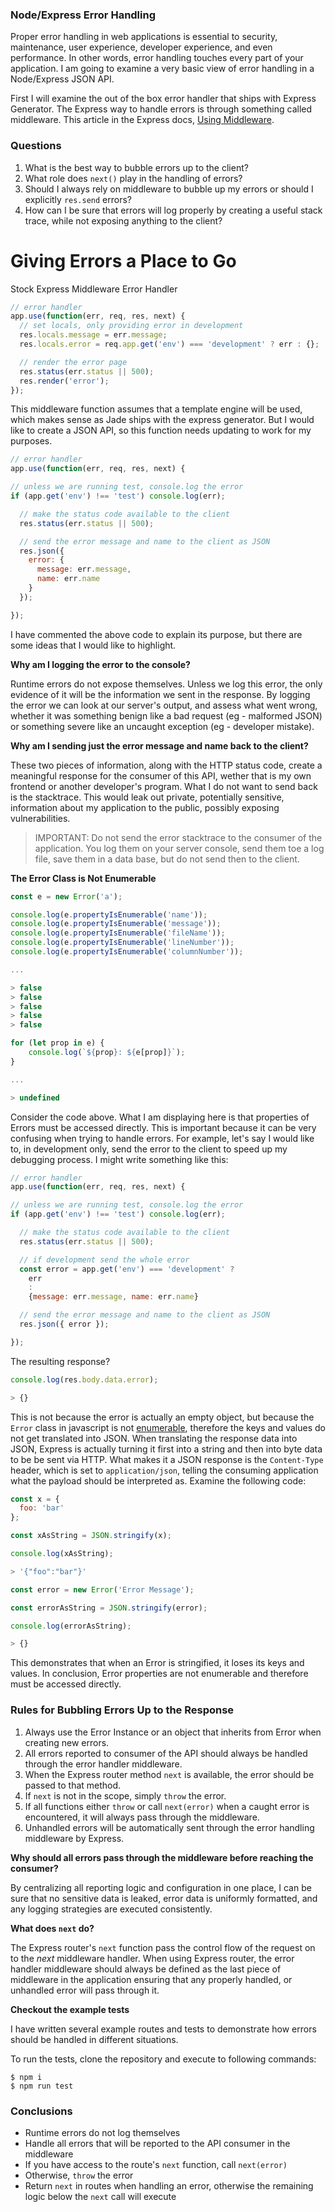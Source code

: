 ### Node/Express Error Handling

Proper error handling in web applications is essential to security, maintenance, user experience, developer experience, and even performance. In other words, error handling touches every part of your application. I am going to examine a very basic view of error handling in a Node/Express JSON API.

First I will examine the out of the box error handler that ships with Express Generator. The Express way to handle errors is through something called middleware. This article in the Express docs, [Using Middleware](https://expressjs.com/en/guide/using-middleware.html).

### Questions

1. What is the best way to bubble errors up to the client?
1. What role does `next()` play in the handling of errors?
1. Should I always rely on middleware to bubble up my errors or should I explicitly `res.send` errors?
1. How can I be sure that errors will log properly by creating a useful stack trace, while not exposing anything to the client?

# Giving Errors a Place to Go

Stock Express Middleware Error Handler

```js
// error handler
app.use(function(err, req, res, next) {
  // set locals, only providing error in development
  res.locals.message = err.message;
  res.locals.error = req.app.get('env') === 'development' ? err : {};

  // render the error page
  res.status(err.status || 500);
  res.render('error');
});
```

This middleware function assumes that a template engine will be used, which makes sense as Jade ships with the express generator. But I would like to create a JSON API, so this function needs updating to work for my purposes.

```js
// error handler
app.use(function(err, req, res, next) {

// unless we are running test, console.log the error
if (app.get('env') !== 'test') console.log(err);

  // make the status code available to the client
  res.status(err.status || 500);

  // send the error message and name to the client as JSON
  res.json({
    error: {
      message: err.message,
      name: err.name
    }
  });

});
```

I have commented the above code to explain its purpose, but there are some ideas that I would like to highlight.

**Why am I logging the error to the console?**

Runtime errors do not expose themselves. Unless we log this error, the only evidence of it will be the information we sent in the response. By logging the error we can look at our server's output, and assess what went wrong, whether it was something benign like a bad request (eg - malformed JSON) or something severe like an uncaught exception (eg - developer mistake).

**Why am I sending just the error message and name back to the client?**

These two pieces of information, along with the HTTP status code, create a meaningful response for the consumer of this API, wether that is my own frontend or another developer's program. What I do not want to send back is the stacktrace. This would leak out private, potentially sensitive, information about my application to the public, possibly exposing vulnerabilities.

> IMPORTANT: Do not send the error stacktrace to the consumer of the application. You log them on your server console, send them toe a log file, save them in a data base, but do not send then to the client.

**The Error Class is Not Enumerable**

```js
const e = new Error('a');

console.log(e.propertyIsEnumerable('name'));
console.log(e.propertyIsEnumerable('message'));
console.log(e.propertyIsEnumerable('fileName'));
console.log(e.propertyIsEnumerable('lineNumber'));
console.log(e.propertyIsEnumerable('columnNumber'));

...

> false
> false
> false
> false
> false

for (let prop in e) {
    console.log(`${prop}: ${e[prop]}`);
}

...

> undefined
```

Consider the code above. What I am displaying here is that properties of Errors must be accessed directly. This is important because it can be very confusing when trying to handle errors. For example, let's say I would like to, in development only, send the error to the client to speed up my debugging process. I might write something like this:

```js
// error handler
app.use(function(err, req, res, next) {

// unless we are running test, console.log the error
if (app.get('env') !== 'test') console.log(err);

  // make the status code available to the client
  res.status(err.status || 500);

  // if development send the whole error
  const error = app.get('env') === 'development' ?
    err
    :
    {message: err.message, name: err.name}

  // send the error message and name to the client as JSON
  res.json({ error });

});
```

The resulting response?

```js
console.log(res.body.data.error);

> {}
```

This is not because the error is actually an empty object, but because the `Error` class in javascript is not [enumerable](https://developer.mozilla.org/en-US/docs/Web/JavaScript/Enumerability_and_ownership_of_properties), therefore the keys and values do not get translated into JSON. When translating the response data into JSON, Express is actually turning it first into a string and then into byte data to be be sent via HTTP. What makes it a JSON response is the `Content-Type` header, which is set to `application/json`, telling the consuming application what the payload should be interpreted as. Examine the following code:

```js
const x = {
  foo: 'bar'
};

const xAsString = JSON.stringify(x);

console.log(xAsString);

> '{"foo":"bar"}'

const error = new Error('Error Message');

const errorAsString = JSON.stringify(error);

console.log(errorAsString);

> {}
```

This demonstrates that when an Error is stringified, it loses its keys and values. In conclusion, Error properties are not enumerable and therefore must be accessed directly.

### Rules for Bubbling Errors Up to the Response

1. Always use the Error Instance or an object that inherits from Error when creating new errors.
1. All errors reported to consumer of the API should always be handled through the error handler middleware.
1. When the Express router method `next` is available, the error should be passed to that method.
1. If `next` is not in the scope, simply `throw` the error.
1. If all functions either `throw` or call `next(error)` when a caught error is encountered, it will always pass through the middleware.
1. Unhandled errors will be automatically sent through the error handling middleware by Express.


**Why should all errors pass through the middleware before reaching the consumer?**

By centralizing all reporting logic and configuration in one place, I can be sure that no sensitive data is leaked, error data is uniformly formatted, and any logging strategies are executed consistently.

**What does `next` do?**

The Express router's `next` function pass the control flow of the request on to the _next_ middleware handler. When using Express router, the error handler middleware should always be defined as the last piece of middleware in the application ensuring that any properly handled, or unhandled error will pass through it.

**Checkout the example tests**

I have written several example routes and tests to demonstrate how errors should be handled in different situations.

To run the tests, clone the repository and execute to following commands:

```
$ npm i
$ npm run test
```

### Conclusions
  - Runtime errors do not log themselves
  - Handle all errors that will be reported to the API consumer in the middleware
  - If you have access to the route's `next` function, call `next(error)`
  - Otherwise, `throw` the error
  - Return `next` in routes when handling an error, otherwise the remaining logic below the `next` call will execute


